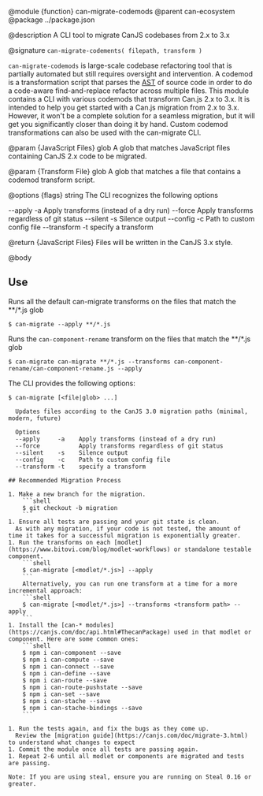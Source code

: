 @module {function} can-migrate-codemods
@parent can-ecosystem
@package ../package.json

@description A CLI tool to migrate CanJS codebases from 2.x to 3.x

@signature `can-migrate-codements( filepath, transform )`

`can-migrate-codemods` is large-scale codebase refactoring tool that is partially automated but still requires oversight and intervention. A codemod is a transformation script that parses the [AST](https://en.wikipedia.org/wiki/Abstract_syntax_tree) of source code in order to do a code-aware find-and-replace refactor across multiple files. This module contains a CLI with various codemods that transform Can.js 2.x to 3.x. It is intended to help you get started with a Can.js migration from 2.x to 3.x. However, it won't be a complete solution for a seamless migration, but it will get you significantly closer than doing it by hand. Custom codemod transformations can also be used with the can-migrate CLI. 

@param {JavaScript Files} glob A glob that matches JavaScript files containing CanJS 2.x code to be migrated.

@param {Transform File} glob A glob that matches a file that contains a codemod transform script.

@options {flags} string The CLI recognizes the following options 

  --apply     -a    Apply transforms (instead of a dry run)
  --force           Apply transforms regardless of git status
  --silent    -s    Silence output
  --config    -c    Path to custom config file
  --transform -t    specify a transform


@return {JavaScript Files} Files will be written in the CanJS 3.x style.

@body

## Use

Runs all the default can-migrate transforms on the files that match the **/*.js glob

```
$ can-migrate --apply **/*.js
```

Runs the `can-component-rename` transform on the files that match the **/*.js glob

```
$ can-migrate can-migrate **/*.js --transforms can-component-rename/can-component-rename.js --apply 
```


The CLI provides the following options:
```
$ can-migrate [<file|glob> ...]

  Updates files according to the CanJS 3.0 migration paths (minimal, modern, future)

  Options
  --apply     -a    Apply transforms (instead of a dry run)
  --force           Apply transforms regardless of git status
  --silent    -s    Silence output
  --config    -c    Path to custom config file
  --transform -t    specify a transform

## Recommended Migration Process

1. Make a new branch for the migration.
    ```shell
    $ git checkout -b migration
    ``` 
1. Ensure all tests are passing and your git state is clean.
  As with any migration, if your code is not tested, the amount of time it takes for a successful migration is exponentially greater.
1. Run the transforms on each [modlet](https://www.bitovi.com/blog/modlet-workflows) or standalone testable component.
    ```shell
    $ can-migrate [<modlet/*.js>] --apply
    ```
    Alternatively, you can run one transform at a time for a more incremental approach:
    ```shell
    $ can-migrate [<modlet/*.js>] --transforms <transform path> --apply 
    ```
1. Install the [can-* modules](https://canjs.com/doc/api.html#ThecanPackage) used in that modlet or component. Here are some common ones:
    ```shell
    $ npm i can-component --save
    $ npm i can-compute --save
    $ npm i can-connect --save
    $ npm i can-define --save
    $ npm i can-route --save
    $ npm i can-route-pushstate --save
    $ npm i can-set --save
    $ npm i can-stache --save
    $ npm i can-stache-bindings --save
    ```

1. Run the tests again, and fix the bugs as they come up.
  Review the [migration guide](https://canjs.com/doc/migrate-3.html) to understand what changes to expect
1. Commit the module once all tests are passing again.
1. Repeat 2-6 until all modlet or components are migrated and tests are passing.

Note: If you are using steal, ensure you are running on Steal 0.16 or greater.



